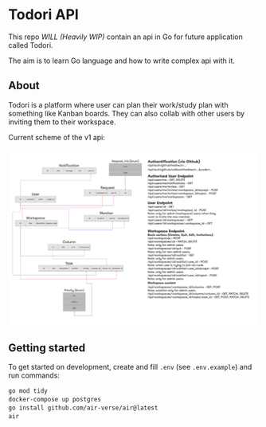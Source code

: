 # Todori API

This repo _WILL (Heavily WIP)_ contain an api in Go for future application called Todori.

The aim is to learn Go language and how to write complex api with it.

## About

Todori is a platform where user can plan their work/study plan with something like Kanban boards. They can also collab with other users by inviting them to their workspace.

Current scheme of the v1 api: 

![Planning - v1](/public/schemev1.jpg)


## Getting started

To get started on development, create and fill `.env` (see `.env.example`) and run commands:

```bash
go mod tidy
docker-compose up postgres
go install github.com/air-verse/air@latest
air
```
